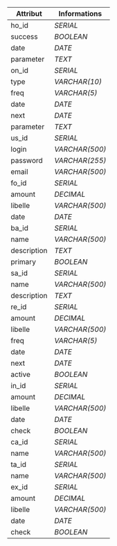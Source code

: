 | Attribut | Informations |
|----------|-------------|
| ho_id | _SERIAL_ |
| success | _BOOLEAN_ |
| date | _DATE_ |
| parameter | _TEXT_ |
| on_id | _SERIAL_ |
| type | _VARCHAR(10)_ |
| freq | _VARCHAR(5)_ |
| date | _DATE_ |
| next | _DATE_ |
| parameter | _TEXT_ |
| us_id | _SERIAL_ |
| login | _VARCHAR(500)_ |
| password | _VARCHAR(255)_ |
| email | _VARCHAR(500)_ |
| fo_id | _SERIAL_ |
| amount | _DECIMAL_ |
| libelle | _VARCHAR(500)_ |
| date | _DATE_ |
| ba_id | _SERIAL_ |
| name | _VARCHAR(500)_ |
| description | _TEXT_ |
| primary | _BOOLEAN_ |
| sa_id | _SERIAL_ |
| name | _VARCHAR(500)_ |
| description | _TEXT_ |
| re_id | _SERIAL_ |
| amount | _DECIMAL_ |
| libelle | _VARCHAR(500)_ |
| freq | _VARCHAR(5)_ |
| date | _DATE_ |
| next | _DATE_ |
| active | _BOOLEAN_ |
| in_id | _SERIAL_ |
| amount | _DECIMAL_ |
| libelle | _VARCHAR(500)_ |
| date | _DATE_ |
| check | _BOOLEAN_ |
| ca_id | _SERIAL_ |
| name | _VARCHAR(500)_ |
| ta_id | _SERIAL_ |
| name | _VARCHAR(500)_ |
| ex_id | _SERIAL_ |
| amount | _DECIMAL_ |
| libelle | _VARCHAR(500)_ |
| date | _DATE_ |
| check | _BOOLEAN_ |